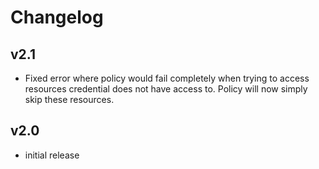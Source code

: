 # Changelog

## v2.1

- Fixed error where policy would fail completely when trying to access resources credential does not have access to. Policy will now simply skip these resources.

## v2.0

- initial release
